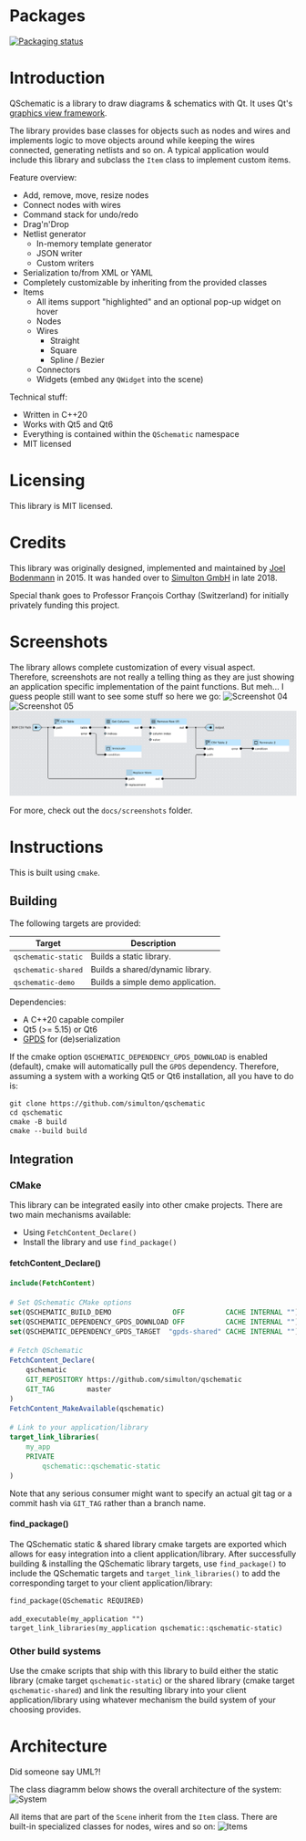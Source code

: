 # Packages
[![Packaging status](https://repology.org/badge/vertical-allrepos/qschematic.svg)](https://repology.org/project/qschematic/versions)

# Introduction
QSchematic is a library to draw diagrams & schematics with Qt. It uses Qt's [graphics view framework](http://doc.qt.io/qt-5/graphicsview.html).

The library provides base classes for objects such as nodes and wires and implements logic to move objects around while keeping the wires connected, generating netlists and so on. A typical application would include this library and subclass the `Item` class to implement custom items.

Feature overview:
  - Add, remove, move, resize nodes
  - Connect nodes with wires
  - Command stack for undo/redo
  - Drag'n'Drop
  - Netlist generator
    - In-memory template generator
    - JSON writer
    - Custom writers
  - Serialization to/from XML or YAML
  - Completely customizable by inheriting from the provided classes
  - Items
    - All items support "highlighted" and an optional pop-up widget on hover
    - Nodes
    - Wires
      - Straight
      - Square
      - Spline / Bezier
    - Connectors
    - Widgets (embed any `QWidget` into the scene)

Technical stuff:
  - Written in C++20
  - Works with Qt5 and Qt6
  - Everything is contained within the `QSchematic` namespace
  - MIT licensed

# Licensing
This library is MIT licensed.

# Credits
This library was originally designed, implemented and maintained by [Joel Bodenmann](https://github.com/tectu) in 2015. It was handed over to [Simulton GmbH](https://simulton.com) in late 2018. 

Special thank goes to Professor François Corthay (Switzerland) for initially privately funding this project.

# Screenshots
The library allows complete customization of every visual aspect. Therefore, screenshots are not really a telling thing as they are just showing an application specific implementation of the paint functions. But meh... I guess people still want to see some stuff so here we go:
![Screenshot 04](docs/screenshots/screenshot_04.png)
![Screenshot 05](docs/screenshots/screenshot_05.png)
![Screenshot 06](docs/screenshots/screenshot_06.png)

For more, check out the `docs/screenshots` folder.

# Instructions
This is built using `cmake`.

## Building
The following targets are provided:

| Target              | Description                       |
|---------------------|-----------------------------------|
| `qschematic-static` | Builds a static library.          | 
| `qschematic-shared` | Builds a shared/dynamic library.  | 
| `qschematic-demo`   | Builds a simple demo application. | 

Dependencies:
  - A C++20 capable compiler
  - Qt5 (>= 5.15) or Qt6
  - [GPDS](https://github.com/simulton/gpds) for (de)serialization

If the cmake option `QSCHEMATIC_DEPENDENCY_GPDS_DOWNLOAD` is enabled (default), cmake will automatically pull the `GPDS` dependency.
Therefore, assuming a system with a working Qt5 or Qt6 installation, all you have to do is:

```shell
git clone https://github.com/simulton/qschematic
cd qschematic
cmake -B build
cmake --build build
```

## Integration

### CMake
This library can be integrated easily into other cmake projects. There are two main mechanisms available:
- Using `FetchContent_Declare()`
- Install the library and use `find_package()`

#### fetchContent_Declare()
```cmake
include(FetchContent)

# Set QSchematic CMake options
set(QSCHEMATIC_BUILD_DEMO               OFF          CACHE INTERNAL "")
set(QSCHEMATIC_DEPENDENCY_GPDS_DOWNLOAD OFF          CACHE INTERNAL "")
set(QSCHEMATIC_DEPENDENCY_GPDS_TARGET  "gpds-shared" CACHE INTERNAL "")

# Fetch QSchematic
FetchContent_Declare(
    qschematic
    GIT_REPOSITORY https://github.com/simulton/qschematic
    GIT_TAG        master
)
FetchContent_MakeAvailable(qschematic)

# Link to your application/library
target_link_libraries(
    my_app
    PRIVATE
        qschematic::qschematic-static
)
```
Note that any serious consumer might want to specify an actual git tag or a commit hash via `GIT_TAG` rather than a branch name.

#### find_package()
The QSchematic static & shared library cmake targets are exported which allows for easy integration into a client application/library.
After successfully building & installing the QSchematic library targets, use `find_package()` to include the QSchematic targets and `target_link_libraries()` to add the corresponding target to your client application/library:
```
find_package(QSchematic REQUIRED)

add_executable(my_application "")
target_link_libraries(my_application qschematic::qschematic-static)
```

### Other build systems
Use the cmake scripts that ship with this library to build either the static library (cmake target `qschematic-static`) or the shared library (cmake target `qschematic-shared`) and link the resulting library into your client application/library using whatever mechanism the build system of your choosing provides.

# Architecture
Did someone say UML?!

The class diagramm below shows the overall architecture of the system:
![System](https://github.com/simulton/QSchematic/blob/master/docs/uml/export/jpg/Model!QSchematic!System_1.jpg?raw=true)

All items that are part of the `Scene` inherit from the `Item` class. There are built-in specialized classes for nodes, wires and so on:
![Items](https://github.com/simulton/QSchematic/blob/master/docs/uml/export/jpg/Model!QSchematic!Items_0.jpg?raw=true)
